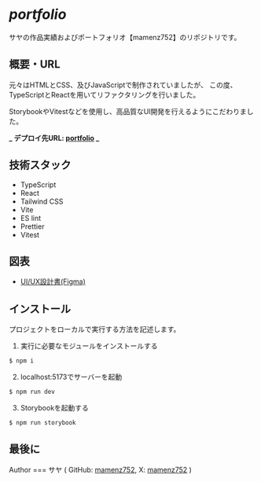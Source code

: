 # **_portfolio_**

サヤの作品実績およびポートフォリオ【mamenz752】のリポジトリです。

## 概要・URL

元々はHTMLとCSS、及びJavaScriptで制作されていましたが、
この度、TypeScriptとReactを用いてリファクタリングを行いました。

StorybookやVitestなどを使用し、高品質なUI開発を行えるようにこだわりました。

**_ デプロイ先URL: [portfolio](https://mamenz752.com) _**

## 技術スタック

- TypeScript
- React
- Tailwind CSS
- Vite
- ES lint
- Prettier
- Vitest

## 図表

- [UI/UX設計書(Figma)](https://www.figma.com/file/DWoHriUuzK0SIkpJAUs9ZP/portfolio-%26-blog?type=design&node-id=0%3A1&mode=design&t=vk9g5dz9dEgmpkg0-1)

## インストール

プロジェクトをローカルで実行する方法を記述します。

1. 実行に必要なモジュールをインストールする

```bash
$ npm i
```

2. localhost:5173でサーバーを起動

```bash
$ npm run dev
```

3. Storybookを起動する

```bash
$ npm run storybook
```

## 最後に

Author === サヤ ( GitHub: [mamenz752](https://github.com/mamenz752), X: [mamenz752](https://x.com/mamenz752) )
